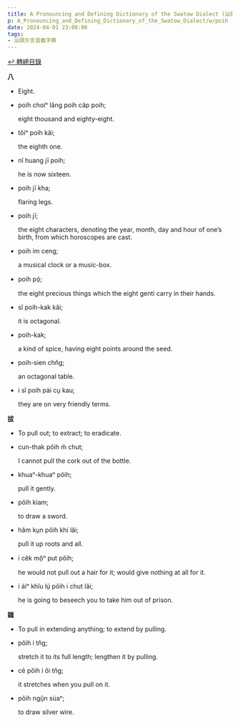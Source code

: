 ```yaml
---
title: A Pronouncing and Defining Dictionary of the Swatow Dialect (汕頭方言音義字典) / poih
p: A_Pronouncing_and_Defining_Dictionary_of_the_Swatow_Dialect/w/poih
date: 2024-04-01 23:00:00
tags: 
- 汕頭方言音義字典
---
```


[↩️ 轉總目錄](/A_Pronouncing_and_Defining_Dictionary_of_the_Swatow_Dialect)


**八**
- Eight.

- poih choiⁿ lâng poih câp poih;

  eight thousand and eighty-eight.

- tŏiⁿ poih kâi;

  the eighth one.

- nî huang jī poih;

  he is now sixteen.

- poih jī kha;

  flaring legs.

- poih jī;

  the eight characters, denoting the year, month, day and hour of one’s birth, from which horoscopes are cast.

- poih im ceng;

  a musical clock or a music-box.

- poih pó̤;

  the eight precious things which the eight genti carry in their hands.

- sĭ poih-kak kâi;

  it is octagonal.

- poih-kak;

  a kind of spice, having eight points around the seed.

- poih-sien chn̂g;

  an octagonal table.

- i sĭ poih pài cṳ kau;

  they are on very friendly terms.

**拔**
- To pull out; to extract; to eradicate.

- cun-thak pôih m̄ chut;

  I cannot pull the cork out of the bottle.

- khuaⁿ-khuaⁿ pôih;

  pull it gently.

- pôih kìam;

  to draw a sword.

- hăm kṳn pôih khí lâi;

  pull it up roots and all.

- i cêk mô̤ⁿ put pôih;

  he would not pull out a hair for it; would give nothing at all for it.

- i àiⁿ khîu lṳ́ pôih i chut lâi;

  he is going to beseech you to take him out of prison.

**䥀**
- To pull in extending anything; to extend by pulling.

- pôih i tn̂g;

  stretch it to its full length; lengthen it by pulling.

- cē pôih i ŏi tn̂g;

  it stretches when you pull on it.

- pôih ngṳ̂n sùaⁿ;

  to draw silver wire.